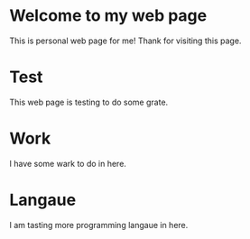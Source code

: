 # Welcome to my web page
This is personal web page for me! Thank for visiting this page.
# Test 
This web page is testing to do some grate.
# Work
I have some wark to do in here.
# Langaue
I am tasting more programming langaue in here.
